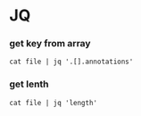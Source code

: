 # JQ

### get key from array
 ```
 cat file | jq '.[].annotations'
 ```

### get lenth
 ```
 cat file | jq 'length'
 ```
